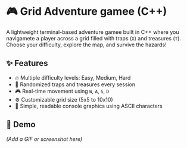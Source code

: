 # 🎮 Grid Adventure gamee (C++)

A lightweight terminal-based adventure gamee built in C++ where you navigamete a player across a grid filled with traps (`X`) and treasures (`T`). Choose your difficulty, explore the map, and survive the hazards!



## ✨ Features

- 🔥 Multiple difficulty levels: Easy, Medium, Hard
- 🧭 Randomized traps and treasures every session
- 🎮 Real-time movement using `W`, `A`, `S`, `D`
- ⚙️ Customizable grid size (5x5 to 10x10)
- 🧱 Simple, readable console graphics using ASCII characters


## 🎥 Demo

*(Add a GIF or screenshot here)*

